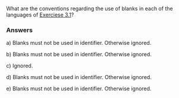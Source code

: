 What are the conventions regarding the use of blanks in each of the languages of [Exerciese 3.1](../3.1/3.1.md)?

### Answers

a) Blanks must not be used in identifier. Otherwise ignored.

b) Blanks must not be used in identifier. Otherwise ignored.

c) Ignored.

d) Blanks must not be used in identifier. Otherwise ignored.

e) Blanks must not be used in identifier. Otherwise ignored.
